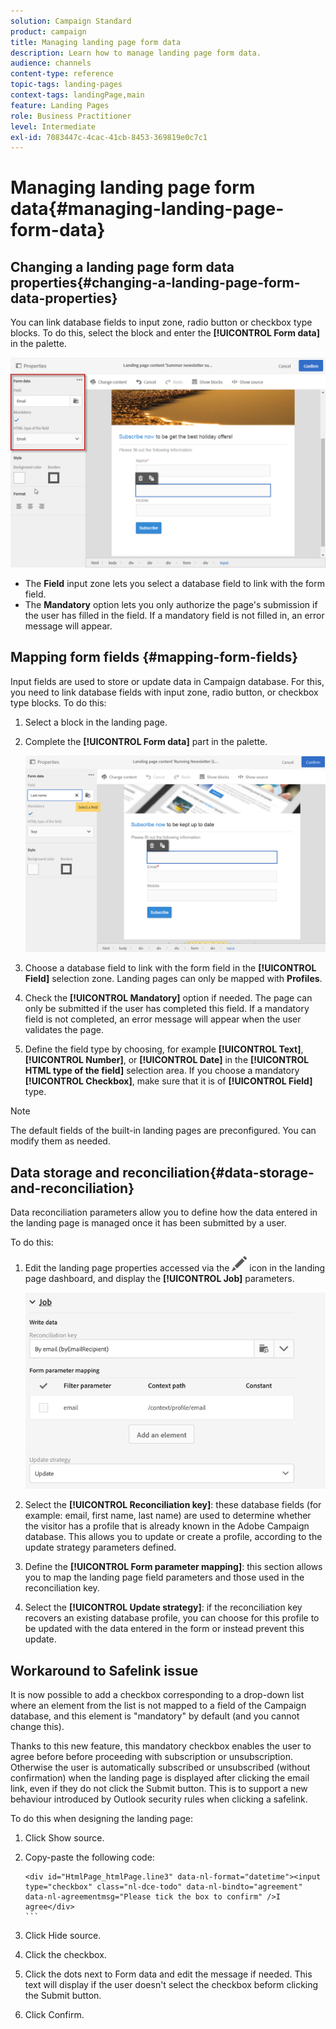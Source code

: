 ```yaml
---
solution: Campaign Standard
product: campaign
title: Managing landing page form data
description: Learn how to manage landing page form data.
audience: channels
content-type: reference
topic-tags: landing-pages
context-tags: landingPage,main
feature: Landing Pages
role: Business Practitioner
level: Intermediate
exl-id: 7083447c-4cac-41cb-8453-369819e0c7c1
---
```

# Managing landing page form data{#managing-landing-page-form-data}

## Changing a landing page form data properties{#changing-a-landing-page-form-data-properties}

You can link database fields to input zone, radio button or checkbox type blocks. To do this, select the block and enter the **[!UICONTROL Form data]** in the palette.

![](assets/delivery_content_9.png)

* The **Field** input zone lets you select a database field to link with the form field.
* The **Mandatory** option lets you only authorize the page's submission if the user has filled in the field. If a mandatory field is not filled in, an error message will appear.

## Mapping form fields {#mapping-form-fields}

Input fields are used to store or update data in Campaign database. For this, you need to link database fields with input zone, radio button, or checkbox type blocks. To do this:

1. Select a block in the landing page.
1. Complete the **[!UICONTROL Form data]** part in the palette.

   ![](assets/editing_lp_content_4.png)

1. Choose a database field to link with the form field in the **[!UICONTROL Field]** selection zone. Landing pages can only be mapped with **Profiles**.

1. Check the **[!UICONTROL Mandatory]** option if needed. The page can only be submitted if the user has completed this field. If a mandatory field is not completed, an error message will appear when the user validates the page.

1. Define the field type by choosing, for example **[!UICONTROL Text]**, **[!UICONTROL Number]**, or **[!UICONTROL Date]** in the **[!UICONTROL HTML type of the field]** selection area.
   If you choose a mandatory **[!UICONTROL Checkbox]**, make sure that it is of **[!UICONTROL Field]** type.

>[!NOTE]
>
>The default fields of the built-in landing pages are preconfigured. You can modify them as needed.

## Data storage and reconciliation{#data-storage-and-reconciliation}

Data reconciliation parameters allow you to define how the data entered in the landing page is managed once it has been submitted by a user.

To do this:

1. Edit the landing page properties accessed via the ![](assets/edit_darkgrey-24px.png) icon in the landing page dashboard, and display the **[!UICONTROL Job]** parameters.

   ![](assets/lp_parameters_4.png)

1. Select the **[!UICONTROL Reconciliation key]**: these database fields (for example: email, first name, last name) are used to determine whether the visitor has a profile that is already known in the Adobe Campaign database. This allows you to update or create a profile, according to the update strategy parameters defined.
1. Define the **[!UICONTROL Form parameter mapping]**: this section allows you to map the landing page field parameters and those used in the reconciliation key.
1. Select the **[!UICONTROL Update strategy]**: if the reconciliation key recovers an existing database profile, you can choose for this profile to be updated with the data entered in the form or instead prevent this update.

## Workaround to Safelink issue

It is now possible to add a checkbox corresponding to a drop-down list where an element from the list is not mapped to a field of the Campaign database, and this element is "mandatory" by default (and you cannot change this).

Thanks to this new feature, this mandatory checkbox enables the user to agree before before proceeding with subscription or unsubscription. Otherwise the user is automatically subscribed or unsubscribed (without confirmation) when the landing page is displayed after clicking the email link, even if they do not click the Submit button. This is to support a new behaviour introduced by Outlook security rules when clicking a safelink.

To do this when designing the landing page:
1. Click Show source.
1. Copy-paste the following code:

   ````
   <div id="HtmlPage_htmlPage.line3" data-nl-format="datetime"><input type="checkbox" class="nl-dce-todo" data-nl-bindto="agreement" data-nl-agreementmsg="Please tick the box to confirm" />I agree</div>
   ```

1. Click Hide source.
1. Click the checkbox.
1. Click the dots next to Form data and edit the message if needed. This text will display if the user doesn't select the checkbox beform clicking the Submit button.
1. Click Confirm.
